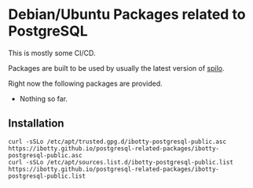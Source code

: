 # Debian/Ubuntu Packages related to PostgreSQL

This is mostly some CI/CD.

Packages are built to be used by usually the latest version of [spilo](https://github.com/zalando/spilo).

Right now the following packages are provided.
 * Nothing so far.

## Installation
```
curl -sSLo /etc/apt/trusted.gpg.d/ibotty-postgresql-public.asc https://ibotty.github.io/postgresql-related-packages/ibotty-postgresql-public.asc
curl -sSLo /etc/apt/sources.list.d/ibotty-postgresql-public.list https://ibotty.github.io/postgresql-related-packages/ibotty-postgresql-public.list
```

